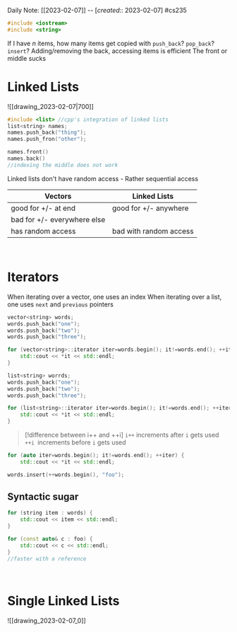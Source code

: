 Daily Note: [[2023-02-07]] -- [*created*:: 2023-02-07] #cs235 

```cpp
#include <iostream>
#include <string>
```

If I have *n* items, how many items get copied with `push_back`? `pop_back`? `insert`?
Adding/removing the back, accessing items is efficient
The front or middle sucks

# Linked Lists

![[drawing_2023-02-07|700]]

```cpp
#include <list> //cpp's integration of linked lists
list<string> names;
names.push_back("thing");
names.push_fron("other");

names.front()
names.back()
//indexing the middle does not work
```

Linked lists don't have random access - Rather sequential access

| Vectors                     | Linked Lists           |
| --------------------------- | ---------------------- |
| good for +/- at end         | good for +/- anywhere  |
| bad for +/- everywhere else |                        |
| has random access           | bad with random access |

<br>

# Iterators

When iterating over a vector, one uses an index
When iterating over a list, one uses `next` and `previous` pointers
```cpp
vector<string> words;
words.push_back("one");
words.push_back("two");
words.push_back("three");

for (vector<string>::iterator iter=words.begin(); it!=words.end(); ++it) {
	std::cout << *it << std::endl;
}
```

```cpp
list<string> worrds;
words.push_back("one");
words.push_back("two");
words.push_back("three");

for (list<string>::iterator iter=words.begin(); it!=words.end(); ++iter) {
	std::cout << *it << std::endl;
}
```

> [!difference between i++ and ++i]
`i++` increments after `i` gets used
`++i `increments before `i` gets used

```cpp
for (auto iter=words.begin(); it!=words.end(); ++iter) {
	std::cout << *it << std::endl;
```

```cpp
words.insert(++words.begin(), "foo");
```

## Syntactic sugar

```cpp
for (string item : words) {
	std::cout << item << std::endl;
}
```

```cpp
for (const auto& c : foo) {
	std::cout << c << std::endl;
}
//faster with a reference
```

<br>

# Single Linked Lists

![[drawing_2023-02-07_0]]

